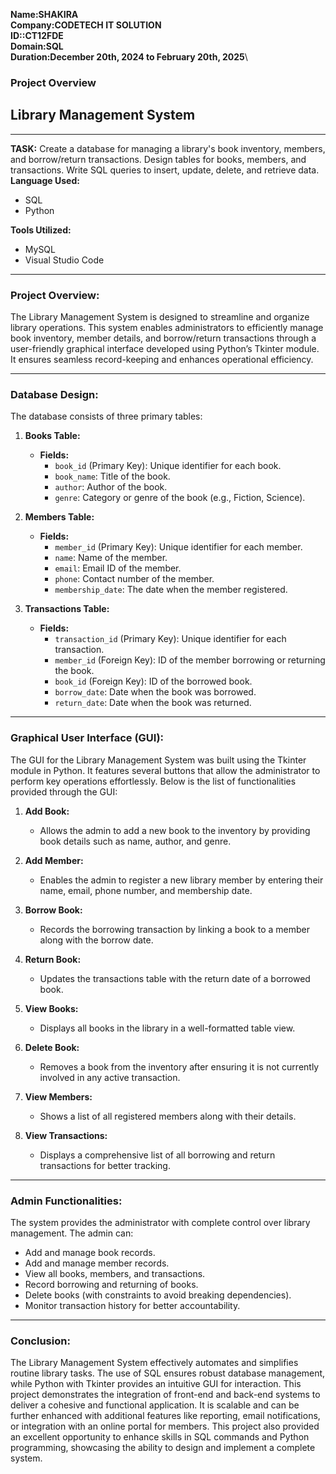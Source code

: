 
**Name:SHAKIRA\
Company:CODETECH IT SOLUTION\
ID::CT12FDE\
Domain:SQL\
Duration:December 20th, 2024 to February 20th, 2025**\


### Project Overview
## Library Management System 
---
**TASK:**
Create a database for managing a library's book inventory, members, and
borrow/return transactions. Design tables for books, members, and transactions.
Write SQL queries to insert, update, delete, and retrieve data.\
**Language Used:**
- SQL
- Python

**Tools Utilized:**
- MySQL
- Visual Studio Code

---

### **Project Overview:**
The Library Management System is designed to streamline and organize library operations. This system enables administrators to efficiently manage book inventory, member details, and borrow/return transactions through a user-friendly graphical interface developed using Python’s Tkinter module. It ensures seamless record-keeping and enhances operational efficiency.

---

### **Database Design:**
The database consists of three primary tables:

1. **Books Table:**
   - **Fields:**
     - `book_id` (Primary Key): Unique identifier for each book.
     - `book_name`: Title of the book.
     - `author`: Author of the book.
     - `genre`: Category or genre of the book (e.g., Fiction, Science).
   
2. **Members Table:**
   - **Fields:**
     - `member_id` (Primary Key): Unique identifier for each member.
     - `name`: Name of the member.
     - `email`: Email ID of the member.
     - `phone`: Contact number of the member.
     - `membership_date`: The date when the member registered.

3. **Transactions Table:**
   - **Fields:**
     - `transaction_id` (Primary Key): Unique identifier for each transaction.
     - `member_id` (Foreign Key): ID of the member borrowing or returning the book.
     - `book_id` (Foreign Key): ID of the borrowed book.
     - `borrow_date`: Date when the book was borrowed.
     - `return_date`: Date when the book was returned.

---

### **Graphical User Interface (GUI):**
The GUI for the Library Management System was built using the Tkinter module in Python. It features several buttons that allow the administrator to perform key operations effortlessly. Below is the list of functionalities provided through the GUI:

1. **Add Book:**
   - Allows the admin to add a new book to the inventory by providing book details such as name, author, and genre.

2. **Add Member:**
   - Enables the admin to register a new library member by entering their name, email, phone number, and membership date.

3. **Borrow Book:**
   - Records the borrowing transaction by linking a book to a member along with the borrow date.

4. **Return Book:**
   - Updates the transactions table with the return date of a borrowed book.

5. **View Books:**
   - Displays all books in the library in a well-formatted table view.

6. **Delete Book:**
   - Removes a book from the inventory after ensuring it is not currently involved in any active transaction.

7. **View Members:**
   - Shows a list of all registered members along with their details.

8. **View Transactions:**
   - Displays a comprehensive list of all borrowing and return transactions for better tracking.

---

### **Admin Functionalities:**
The system provides the administrator with complete control over library management. The admin can:

- Add and manage book records.
- Add and manage member records.
- View all books, members, and transactions.
- Record borrowing and returning of books.
- Delete books (with constraints to avoid breaking dependencies).
- Monitor transaction history for better accountability.

---

### **Conclusion:**
The Library Management System effectively automates and simplifies routine library tasks. The use of SQL ensures robust database management, while Python with Tkinter provides an intuitive GUI for interaction. This project demonstrates the integration of front-end and back-end systems to deliver a cohesive and functional application. It is scalable and can be further enhanced with additional features like reporting, email notifications, or integration with an online portal for members.
This project also provided an excellent opportunity to enhance skills in SQL commands and Python programming, showcasing the ability to design and implement a complete system.

